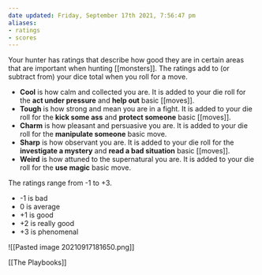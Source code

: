 ```yaml
---
date updated: Friday, September 17th 2021, 7:56:47 pm
aliases:
- ratings
- scores
---
```

Your hunter has ratings that describe how good they are in certain areas that are important when hunting [[monsters]]. The ratings add to (or subtract from) your dice total when you roll for a move.

- **Cool** is how calm and collected you are. It is added to your die roll for the **act under pressure** and **help out** basic [[moves]].
- **Tough** is how strong and mean you are in a fight. It is added to your die roll for the **kick some ass** and **protect someone** basic [[moves]].
- **Charm** is how pleasant and persuasive you are. It is added to your die roll for the **manipulate someone** basic move.
- **Sharp** is how observant you are. It is added to your die roll for the **investigate a mystery** and **read a bad situation** basic [[moves]].
- **Weird** is how attuned to the supernatural you are. It is added to your die roll for the **use magic** basic move.

The ratings range from -1 to +3.

- -1 is bad
- 0 is average
- +1 is good
- +2 is really good
- +3 is phenomenal

![[Pasted image 20210917181650.png]]

[[The Playbooks]]
